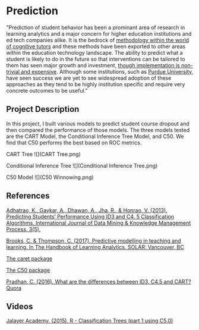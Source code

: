 # Prediction

"Prediction of student behavior has been a prominant area of research in learning analytics and a major concern for higher education institutions and ed tech companies alike. It is the bedrock of [methodology within the world of cognitive tutors](https://solaresearch.org/hla-17/hla17-chapter5/) and these methods have been exported to other areas within the education technology landscape. The ability to predict what a student is likely to do in the future so that interventions can be tailored to them has seen major growth and investment, [though implementation is non-trivial and expensive](https://www.newamerica.org/education-policy/policy-papers/promise-and-peril-predictive-analytics-higher-education/). Although some institutions, such as [Purdue University](https://www.itap.purdue.edu/learning/tools/forecast.html), have seen success we are yet to see widespread adoption of these approaches as they tend to be highly institution specific and require very concrete outcomes to be useful."

## Project Description

In this project, I built various models to predict student course dropout and then compared the performance of those models. The three models tested are the CART Model, the Conditional Inference Tree Model, and C50. We find that C50 performs the best based on ROC metrics. 

CART Tree
![](CART Tree.png)

Conditional Inference Tree
![](Conditional Inference Tree.png)

C50 Model
![](C50 Winnowing.png)

## References

[Adhatrao, K., Gaykar, A., Dhawan, A., Jha, R., & Honrao, V. (2013). Predicting Students’ Performance Using ID3 and C4. 5 Classification Algorithms. International Journal of Data Mining & Knowledge Management Process, 3(5).](https://arxiv.org/ftp/arxiv/papers/1310/1310.2071.pdf)

[Brooks, C. & Thompson, C. (2017). Predictive modelling in teaching and learning. In The Handbook of Learning Analytics. SOLAR: Vancouver, BC](https://solaresearch.org/hla-17/hla17-chapter5/)

[The caret package](https://topepo.github.io/caret/train-models-by-tag.html)

[The C50 package](https://topepo.github.io/C5.0/)

[Pradhan, C. (2016). What are the differences between ID3, C4.5 and CART? Quora](https://www.quora.com/What-are-the-differences-between-ID3-C4-5-and-CART)

## Videos

[Jalayer Academy. (2015). R - Classification Trees (part 1 using C5.0)](https://www.youtube.com/watch?v=5NquIfQxpxk)
